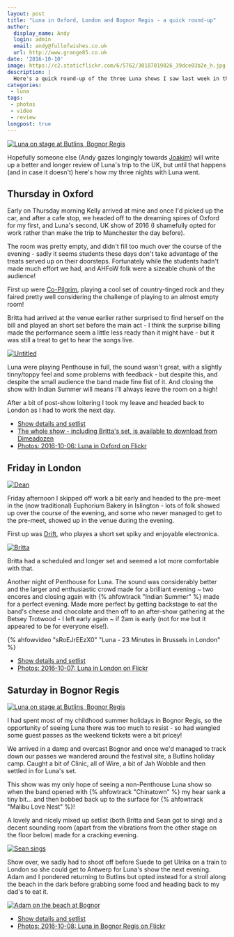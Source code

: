 ```yaml
---
layout: post
title: "Luna in Oxford, London and Bognor Regis - a quick round-up"
author:
  display_name: Andy
  login: admin
  email: andy@fullofwishes.co.uk
  url: http://www.grange85.co.uk
date: '2016-10-10'
image: https://c2.staticflickr.com/6/5762/30187019826_39dce03b2e_h.jpg
description: |
  Here's a quick round-up of the three Luna shows I saw last week in the UK
categories:
 - luna
tags:
 - photos
 - video
 - review
longpost: true
---
```

<a data-flickr-embed="true"  href="https://www.flickr.com/photos/grange85/29592462313/in/photostream/" title="Luna on stage at Butlins, Bognor Regis"><img src="https://c2.staticflickr.com/6/5803/29592462313_05a4a4152d_c.jpg" alt="Luna on stage at Butlins, Bognor Regis"></a>
<p class="lead">Hopefully someone else (Andy gazes longingly towards <a href="/authors/#joakim">Joakim</a>) will write up a better and longer review of Luna's trip to the UK, but until that happens (and in case it doesn't) here's how my three nights with Luna went.</p>

<h2>Thursday in Oxford</h2>
<p>Early on Thursday morning Kelly arrived at mine and once I'd picked up the car, and after a cafe stop, we headed off to the dreaming spires of Oxford for my first, and Luna's second, UK show of 2016 (I shamefully opted for work rather than make the trip to Manchester the day before).</p>

<p>The room was pretty empty, and didn't fill too much over the course of the evening - sadly it seems students these days don't take advantage of the treats served up on their doorsteps. Fortunately while the students hadn't made much effort we had, and AHFoW folk were a sizeable chunk of the audience!</p>

<p>First up were <a href="http://www.co-pilgrim.co.uk/">Co-Pilgrim</a>, playing a cool set of country-tinged rock and they faired pretty well considering the challenge of playing to an almost empty room!</p>

<p>Britta had arrived at the venue earlier rather surprised to find herself on the bill and played an short set before the main act - I think the surprise billing made the performance seem a little less ready than it might have - but it was still a treat to get to hear the songs live.</p>

<a data-flickr-embed="true"  href="https://www.flickr.com/photos/grange85/29539012864/in/photostream/" title="Untitled"><img src="https://c1.staticflickr.com/6/5174/29539012864_7859bd7d18_c.jpg" alt="Untitled"></a>

<p>Luna were playing Penthouse in full, the sound wasn't great, with a slightly tinny/toppy feel and some problems with feedback - but despite this, and despite the small audience the band made fine fist of it. And closing the show with Indian Summer will means I'll always leave the room on a high!</p>

<p>After a bit of post-show loitering I took my leave and headed back to London as I had to work the next day.</p>
<!--more-->
<ul>
<li><a href="/database/luna/shows/2016/2016-10-06-luna-02-academy-oxford-uk/">Show details and setlist</a></li>
<li><a href="http://www.dimeadozen.org/torrents-details.php?id=573477">The whole show - including Britta's set, is available to download from Dimeadozen</a></li>
<li><a href="https://flic.kr/s/aHskJbt2Hq">Photos: 2016-10-06: Luna in Oxford on Flickr</a></li>
</ul>

<h2>Friday in London</h2>
<a data-flickr-embed="true"  href="https://www.flickr.com/photos/grange85/30101595191/in/album-72157673619357352/" title="Dean"><img src="https://c8.staticflickr.com/6/5084/30101595191_6d196ce77e_c.jpg" alt="Dean"></a>
<p>Friday afternoon I skipped off work a bit early and headed to the pre-meet in the (now traditional) Euphorium Bakery in
Islington - lots of folk showed up over the course of the evening, and some who never managed to get to the pre-meet, showed up in the venue during the evening.</p>
<p>First up was <a href="https://driftinsound.bandcamp.com/">Drift</a>, who playes a short set spiky and enjoyable electronica.</p>
<a data-flickr-embed="true"  href="https://www.flickr.com/photos/grange85/30151781676/in/album-72157673619357352/" title="Britta"><img src="https://c5.staticflickr.com/6/5111/30151781676_722a8dce0c_c.jpg" alt="Britta"></a>
<p>Britta had a scheduled and longer set and seemed a lot more comfortable with that.</p>
<p>Another night of Penthouse for Luna. The sound was considerably better and the larger and enthusiastic crowd made for a brilliant evening ~ two encores and closing again with {% ahfowtrack "Indian Summer" %} made for a perfect evening. Made more perfect by getting backstage to eat the band's cheese and chocolate and then off to an after-show gathering at the Betsey Trotwood - I left early again ~ if 2am is early (not for me but it appeared to be for everyone else!).</p>
{% ahfowvideo "sRoEJrEEzX0" "Luna - 23 Minutes in Brussels in London" %}
<ul>
<li><a href="/database/luna/shows/2016/2016-10-07-luna-acacdemy-islington-london-uk/">Show details and setlist</a></li>
<li><a href="https://flic.kr/s/aHskJep4YC">Photos: 2016-10-07: Luna in London on Flickr</a></li>
</ul>

<h2>Saturday in Bognor Regis</h2>
<a data-flickr-embed="true"  href="https://www.flickr.com/photos/grange85/30187019826/in/album-72157671522191684/" title="Luna on stage at Butlins, Bognor Regis"><img src="https://c3.staticflickr.com/6/5762/30187019826_c7ec4e6456_c.jpg" alt="Luna on stage at Butlins, Bognor Regis"></a>
<p>I had spent most of my childhood summer holidays in Bognor Regis, so the opportunity of seeing Luna there was too much to resist - so had wangled some guest passes as the weekend tickets were a bit pricey!</p>
<p>We arrived in a damp and overcast Bognor and once we'd managed to track down our passes we wandered around the festival site, a Butlins holiday camp. Caught a bit of Clinic, all of Wire, a bit of Jah Wobble and then settled in for Luna's set.</p>
<p>This show was my only hope of seeing a non-Penthouse Luna show so when the band opened with {% ahfowtrack "Chinatown" %} my hear sank a tiny bit... and then bobbed back up to the surface for {% ahfowtrack "Malibu Love Nest" %}!</p>
<p>A lovely and nicely mixed up setlist (both Britta and Sean got to sing) and a decent sounding room (apart from the vibrations from the other stage on the floor below) made for a cracking evening.</p>
<a data-flickr-embed="true"  href="https://www.flickr.com/photos/grange85/30186985156/in/album-72157671522191684/" title="Sean sings"><img src="https://c5.staticflickr.com/6/5447/30186985156_e45b22573f_c.jpg" alt="Sean sings"></a>
<p>Show over, we sadly had to shoot off before Suede to get Ulrika on a train to London so she could get to Antwerp for Luna's show the next evening. Adam and I pondered returning to Butlins but opted instead for a stroll along the beach in the dark before grabbing some food and heading back to my dad's to eat it.</p>
<a data-flickr-embed="true"  href="https://www.flickr.com/photos/grange85/29591908244/in/photostream/" title="Adam on the beach at Bognor"><img src="https://c5.staticflickr.com/6/5791/29591908244_1f765dd546_c.jpg" alt="Adam on the beach at Bognor"></a>
<ul>
<li><a href="/database/luna/shows/2016/2016-10-08-luna-rockaway-beach-festival-butlins-bognor-regis/">Show details and setlist</a></li>
<li><a href="https://flic.kr/s/aHskF35xFS">Photos: 2016-10-08: Luna in Bognor Regis on Flickr</a></li>
</ul>




